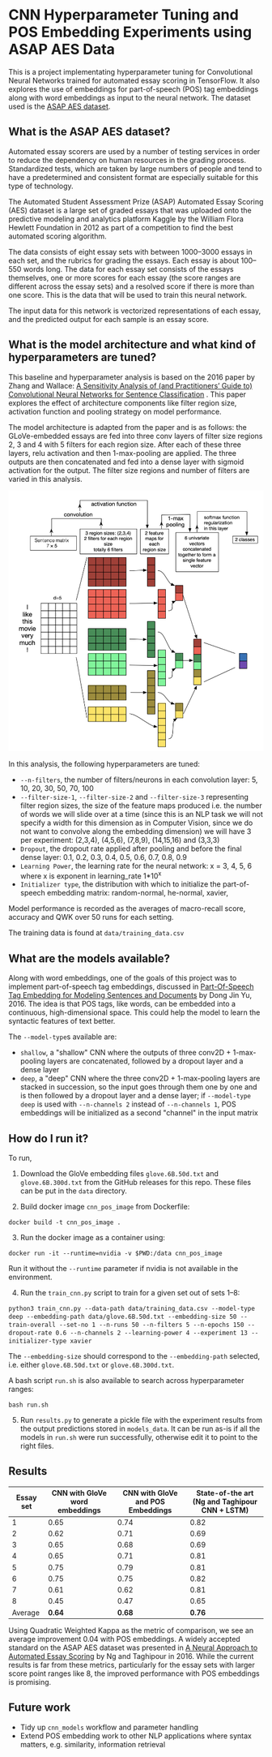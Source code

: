 # CNN Hyperparameter Tuning and POS Embedding Experiments using ASAP AES Data

This is a project implementating hyperparameter tuning for Convolutional Neural Networks trained for automated essay
scoring in TensorFlow. It also explores the use of embeddings for part-of-speech (POS) tag embeddings along with word embeddings as
input to the neural network. The dataset used is the [ASAP AES dataset](https://www.kaggle.com/c/asap-aes).

## What is the ASAP AES dataset?

Automated essay scorers are used by a number of testing services in order to reduce the dependency on human resources in
the grading process. Standardized tests, which are taken by large numbers of people and tend to have a predetermined and
consistent format are especially suitable for this type of technology.

The Automated Student Assessment Prize (ASAP) Automated Essay Scoring (AES) dataset is a large set of graded essays that
was uploaded onto the predictive modeling and analytics platform Kaggle by the William Flora Hewlett Foundation in 2012
as part of a competition to find the best automated scoring algorithm.

The data consists of eight essay sets with between 1000–3000 essays in each set, and the rubrics for grading the essays.
Each essay is about 100–550 words long. The data for each essay set consists of the essays themselves, one or more
scores for each essay (the score ranges are different across the essay sets) and a resolved score if there is more than
one score. This is the data that will be used to train this neural network.

The input data for this network is vectorized representations of each essay, and the predicted output for each sample is
an essay score.

## What is the model architecture and what kind of hyperparameters are tuned?

This baseline and hyperparameter analysis is based on the 2016 paper by Zhang and Wallace: [A Sensitivity Analysis of 
(and Practitioners’ Guide to) Convolutional Neural Networks for Sentence Classification](https://arxiv.org/pdf/1510.03820.pdf)
. This paper explores the effect of architecture components like filter region size, activation function and pooling
strategy on model performance.

The model architecture is adapted from the paper and is as follows: the GLoVe-embedded essays are fed into three conv
layers of filter size regions 2, 3 and 4 with 5 filters for each region size. After each of these three layers, relu
activation and then 1-max-pooling are applied. The three outputs are then concatenated and fed into a dense layer with
sigmoid activation for the output. The filter size regions and number of filters are varied in this analysis.

![](data/cnn.png)

In this analysis, the following hyperparameters are tuned:

* `--n-filters`, the number of filters/neurons in each convolution layer: 5, 10, 20, 30, 50, 70, 100
* `--filter-size-1`, `--filter-size-2` and `--filter-size-3` representing filter region sizes, the size of the feature
  maps produced i.e. the number of words we will slide over at a time (since this is an NLP task we will not specify a
  width for this dimension as in Computer Vision, since we do not want to convolve along the embedding dimension) we
  will have 3 per experiment: (2,3,4), (4,5,6), (7,8,9), (14,15,16) and (3,3,3)
* `Dropout`, the dropout rate applied after pooling and before the final dense layer: 0.1, 0.2, 0.3, 0.4, 0.5, 0.6, 0.7,
  0.8, 0.9
* `Learning Power`, the learning rate for the neural network: x = 3, 4, 5, 6 where x is exponent in learning_rate
  1\*10<sup>x</sup>
* `Initializer type`, the distribution with which to initialize the part-of-speech embedding matrix: random-normal,
  he-normal, xavier,

Model performance is recorded as the averages of macro-recall score, accuracy and QWK over 50 runs for each setting.

The training data is found at `data/training_data.csv`

## What are the models available?

Along with word embeddings, one of the goals of this project was to implement part-of-speech tag embeddings, discussed
in [Part-Of-Speech Tag Embedding for Modeling Sentences and Documents](https://escholarship.org/uc/item/0vk28220) by
Dong Jin Yu, 2016. The idea is that POS tags, like words, can be embedded into a continuous, high-dimensional space.
This could help the model to learn the syntactic features of text better.

The `--model-type`s available are:

* `shallow`, a "shallow" CNN where the outputs of three conv2D + 1-max-pooling layers are concatenated, followed by a
  dropout layer and a dense layer
* `deep`, a "deep" CNN where the three conv2D + 1-max-pooling layers are stacked in succession, so the input goes
  through them one by one and is then followed by a dropout layer and a dense layer; if `--model-type deep` is used
  with `--n-channels 2` instead of `--n-channels 1`, POS embeddings will be initialized as a second "channel" in the
  input matrix

## How do I run it?

To run,

1) Download the GloVe embedding files `glove.6B.50d.txt` and `glove.6B.300d.txt` from the GitHub releases for this repo. 
   These files can be put in the `data` directory.

2) Build docker image `cnn_pos_image` from Dockerfile:
```
docker build -t cnn_pos_image . 
```

3) Run the docker image as a container using:
```
docker run -it --runtime=nvidia -v $PWD:/data cnn_pos_image
```

Run it without the `--runtime` parameter if nvidia is not available in the environment.

4) Run the `train_cnn.py` script to train for a given set out of sets 1–8:
```
python3 train_cnn.py --data-path data/training_data.csv --model-type deep --embedding-path data/glove.6B.50d.txt --embedding-size 50 --train-overall --set-no 1 --n-runs 50 --n-filters 5 --n-epochs 150 --dropout-rate 0.6 --n-channels 2 --learning-power 4 --experiment 13 --initializer-type xavier
```

The `--embedding-size` should correspond to the `--embedding-path` selected, i.e. either `glove.6B.50d.txt`
or `glove.6B.300d.txt`.

A bash script `run.sh` is also available to search across hyperparameter ranges:
```
bash run.sh
```

5) Run `results.py` to generate a pickle file with the experiment results from the output predictions stored in
   `models_data`. It can be run as-is if all the models in `run.sh` were run successfully,  otherwise edit it to point 
   to the right files.

## Results

| Essay set | CNN with GloVe word embeddings | CNN with GloVe and POS Embeddings | State-of-the art (Ng and Taghipour CNN + LSTM) |
|-----------|--------------------------------|-----------------------------------|------------------------------------------------|
| 1         | 0.65                           | 0.74                              | 0.82                                           |
| 2         | 0.62                           | 0.71                              | 0.69                                           |
| 3         | 0.65                           | 0.68                              | 0.69                                           |
| 4         | 0.65                           | 0.71                              | 0.81                                           |
| 5         | 0.75                           | 0.79                              | 0.81                                           |
| 6         | 0.75                           | 0.75                              | 0.82                                           |
| 7         | 0.61                           | 0.62                              | 0.81                                           |
| 8         | 0.45                           | 0.47                              | 0.65                                           |
| Average   | **0.64**                           | **0.68**                              | **0.76**                                           |

Using Quadratic Weighted Kappa as the metric of comparison, we see an average improvement 0.04 with POS embeddings. A
widely accepted standard on the ASAP AES dataset was presented in
[A Neural Approach to Automated Essay Scoring](https://aclanthology.org/D16-1193.pdf) by Ng and Taghipour in 2016. While
the current results is far from these metrics, particularly for the essay sets with larger score point ranges like 8,
the improved performance with POS embeddings is promising.

## Future work

* Tidy up `cnn_models` workflow and parameter handling
* Extend POS embedding work to other NLP applications where syntax matters, e.g. similarity, information retrieval
